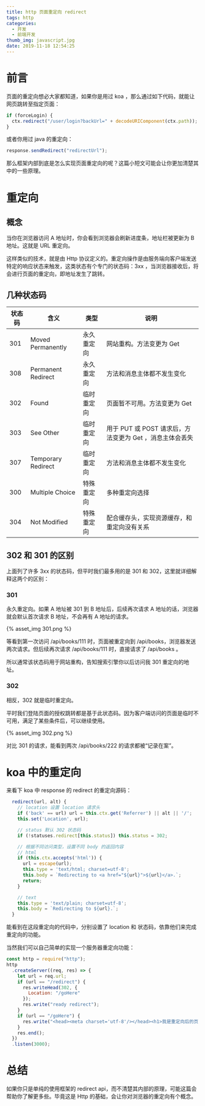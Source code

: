 ```yaml
---
title: http 页面重定向 redirect
tags: http
categories:
  - 开发
  - 前端开发
thumb_img: javascript.jpg
date: 2019-11-18 12:54:25
---
```



# 前言

页面的重定向想必大家都知道，如果你是用过 koa ，那么通过如下代码，就能让网页跳转至指定页面：

```js
if (forceLogin) {
  ctx.redirect("/user/login?backUrl=" + decodeURIComponent(ctx.path));
}
```

或者你用过 java 的重定向：

```js
response.sendRedirect("redirectUrl");
```

那么框架内部到底是怎么实现页面重定向的呢？这篇小短文可能会让你更加清楚其中的一些原理。

# 重定向

## 概念

当你在浏览器访问 A 地址时，你会看到浏览器会刷新进度条，地址栏被更新为 B 地址。这就是 URL 重定向。

这样类似的技术，就是由 Http 协议定义的。重定向操作是由服务端向客户端发送特定的响应状态来触发，这类状态有个专门的状态码：3xx ，当浏览器接收后，将会进行页面的重定向，即地址发生了跳转。

## 几种状态码

| 状态码 | 含义               | 类型       | 说明                                                     |
| ------ | ------------------ | ---------- | -------------------------------------------------------- |
| 301    | Moved Permanently  | 永久重定向 | 网站重构。方法变更为 Get                                 |
| 308    | Permanent Redirect | 永久重定向 | 方法和消息主体都不发生变化                               |
| 302    | Found              | 临时重定向 | 页面暂不可用。方法变更为 Get                             |
| 303    | See Other          | 临时重定向 | 用于 PUT 或 POST 请求后，方法变更为 Get ，消息主体会丢失 |
| 307    | Temporary Redirect | 临时重定向 | 方法和消息主体都不发生变化                               |
| 300    | Multiple Choice    | 特殊重定向 | 多种重定向选择                                           |
| 304    | Not Modified       | 特殊重定向 | 配合缓存头，实现资源缓存，和重定向没有关系               |

## 302 和 301 的区别

上面列了许多 3xx 的状态码，但平时我们最多用的是 301 和 302，这里就详细解释这两个的区别：

### 301

永久重定向。如果 A 地址被 301 到 B 地址后，后续再次请求 A 地址的话，浏览器就会默认首次请求 B 地址，不会再有 A 地址的请求。

{% asset_img 301.png %}

等看到第一次访问 /api/books/111 时，页面被重定向到 /api/books，浏览器发送两次请求。但后续再次请求 /api/books/111 时，直接请求了 /api/books 。

所以通常该状态码用于网站重构，告知搜索引擎你以后访问我 301 重定向的地址。

### 302

相反，302 就是临时重定向。

平时我们登陆页面的授权跳转都是基于此状态码。因为客户端访问的页面是临时不可用，满足了某些条件后，可以继续使用。

{% asset_img 302.png %}

对比 301 的请求，能看到两次 /api/books/222 的请求都被“记录在案”。

# koa 中的重定向

来看下 koa 中 response 的 redirect 的重定向源码：

```js
  redirect(url, alt) {
    // location 设置 location 请求头
    if ('back' == url) url = this.ctx.get('Referrer') || alt || '/';
    this.set('Location', url);

    // status 默认 302 状态码
    if (!statuses.redirect[this.status]) this.status = 302;

    // 根据不同访问类型，设置不同 body 的返回内容
    // html
    if (this.ctx.accepts('html')) {
      url = escape(url);
      this.type = 'text/html; charset=utf-8';
      this.body = `Redirecting to <a href="${url}">${url}</a>.`;
      return;
    }

    // text
    this.type = 'text/plain; charset=utf-8';
    this.body = `Redirecting to ${url}.`;
  }
```

能看到在这段重定向的代码中，分别设置了 location 和 状态码，依靠他们来完成重定向的功能。

当然我们可以自己简单的实现一个服务器重定向功能：

```js
const http = require("http");
http
  .createServer((req, res) => {
    let url = req.url;
    if (url == "/redirect") {
      res.writeHead(302, {
        Location: "/goHere"
      });
      res.write("ready redirect");
    }
    if (url == "/goHere") {
      res.write("<head><meta charset='utf-8'/></head><h1>我是重定向后的页面</h1>");
    }
    res.end();
  })
  .listen(3000);
```

# 总结

如果你只是单纯的使用框架的 redirect api，而不清楚其内部的原理，可能这篇会帮助你了解更多些。毕竟这是 Http 的基础，会让你对浏览器的重定向有个概念。
